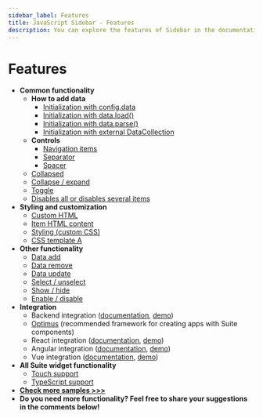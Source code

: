 ```yaml
---
sidebar_label: Features
title: JavaScript Sidebar - Features 
description: You can explore the features of Sidebar in the documentation of the DHTMLX JavaScript UI library. Browse developer guides and API reference, try out code examples and live demos, and download a free 30-day evaluation version of DHTMLX Suite 7.
---
```


# Features

- **Common functionality**
  - **How to add data**
    - [Initialization with config.data](https://snippet.dhtmlx.com/y8y7iw42)
    - [Initialization with data.load()](https://snippet.dhtmlx.com/mq4ggjmm)
    - [Initialization with data.parse()](https://snippet.dhtmlx.com/x0qpt7pk)
    - [Initialization with external DataCollection](https://snippet.dhtmlx.com/f4wo06yo)
  - **Controls**
    - [Navigation items](https://snippet.dhtmlx.com/potv580p)
    - [Separator](https://snippet.dhtmlx.com/aq2l1z5n)
    - [Spacer](https://snippet.dhtmlx.com/wk50830i)
  - [Collapsed](https://snippet.dhtmlx.com/bkh54ir7)
  - [Collapse / expand](https://snippet.dhtmlx.com/ydlltdq6)
  - [Toggle](https://snippet.dhtmlx.com/wll2h9nd)
  - [Disables all or disables several items](https://snippet.dhtmlx.com/bi40ovcw)
- **Styling and customization**
  - [Custom HTML](https://snippet.dhtmlx.com/26ds0gxp)
  - [Item HTML content](https://snippet.dhtmlx.com/xb6av4qj)
  - [Styling (custom CSS)](https://snippet.dhtmlx.com/3mhhvvcr)
  - [CSS template A](https://snippet.dhtmlx.com/sidebar_template_a)
- **Other functionality**
  - [Data add](https://snippet.dhtmlx.com/jcnw95ac)
  - [Data remove](https://snippet.dhtmlx.com/ecp3etuf)
  - [Data update](https://snippet.dhtmlx.com/p1zu63le)
  - [Select / unselect](https://snippet.dhtmlx.com/3odod5v1)
  - [Show / hide](https://snippet.dhtmlx.com/5hsowdoy)
  - [Enable / disable](https://snippet.dhtmlx.com/ea9fywne)
- **Integration**
  - Backend integration ([documentation](integration/suite_and_backend.md), [demo](https://github.com/DHTMLX/nodejs-suite-demo))
  - [Optimus](optimus_guides.md) (recommended framework for creating apps with Suite components)
  - React integration ([documentation](integration/suite_and_react.md), [demo](https://github.com/DHTMLX/react-widgets))
  - Angular integration ([documentation](integration/suite_and_angular.md), [demo](https://github.com/DHTMLX/angular-suite-demo))
  - Vue integration ([documentation](integration/suite_and_vue.md), [demo](https://github.com/DHTMLX/vue-suite-demo))
- **All Suite widget functionality**
  - [Touch support](https://snippet.dhtmlx.com/q3cu6x1a)
  - [TypeScript support](common_features/using_typescript.md)
- [**Check more samples >>>**](https://snippet.dhtmlx.com/all?text=sidebar)
- **Do you need more functionality? Feel free to share your suggestions in the comments below!**
